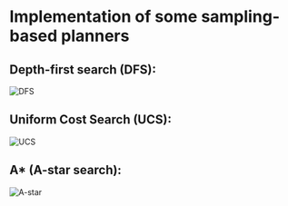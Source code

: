 # Implementation of some sampling-based planners

## Depth-first search (DFS):
![DFS](https://github.com/shorane/Motion_Planning/blob/master/Sampling_based/Astar_DFS_UCS/implementation/DFS.gif)

## Uniform Cost Search (UCS):
![UCS](https://github.com/shorane/Motion_Planning/blob/master/Sampling_based/Astar_DFS_UCS/implementation/BFS.gif)

## A* (A-star search): 
![A-star](https://github.com/shorane/Motion_Planning/blob/master/Sampling_based/Astar_DFS_UCS/implementation/Astar.gif)
